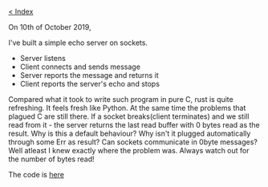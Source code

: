 [< Index](./index.md)<br>

On 10th of October 2019,

I've built a simple echo server on sockets.
- Server listens
- Client connects and sends message
- Server reports the message and returns it
- Client reports the server's echo and stops

Compared what it took to write such program in pure C, rust is quite refreshing. It feels fresh like Python. At the same time the problems that plagued C are still there. If a socket breaks(client terminates) and we still read from it - the server returns the last read buffer with 0 bytes read as the result. Why is this a default behaviour? Why isn't it plugged automatically through some Err as result? Can sockets communicate in 0byte messages? Well atleast I knew exactly where the problem was. Always watch out for the number of bytes read!

The code is [here](https://github.com/simtron/rust_network/tree/master/simple_client_server) <br>
